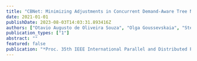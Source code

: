 ```yaml
---
title: "CBNet: Minimizing Adjustments in Concurrent Demand-Aware Tree Networks"
date: 2021-01-01
publishDate: 2023-08-03T14:03:31.893416Z
authors: ["Otavio Augusto de Oliveira Souza", "Olga Goussevskaia", "Stefan Schmid"]
publication_types: ["1"]
abstract: ""
featured: false
publication: "*Proc. 35th IEEE International Parallel and Distributed Processing Symposium (IPDPS)*"
---
```


